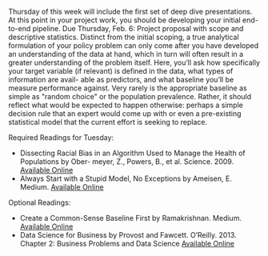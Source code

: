 Thursday of this week will include the first set of deep dive presentations. At this point in
your project work, you should be developing your initial end-to-end pipeline.
Due Thursday, Feb. 6: Project proposal with scope and descriptive statistics.
Distinct from the initial scoping, a true analytical formulation of your policy problem can
only come after you have developed an understanding of the data at hand, which in turn will
often result in a greater understanding of the problem itself. Here, you’ll ask how specifically
your target variable (if relevant) is defined in the data, what types of information are avail-
able as predictors, and what baseline you’ll be measure performance against. Very rarely is
the appropriate baseline as simple as "random choice" or the population prevalence. Rather,
it should reflect what would be expected to happen otherwise: perhaps a simple decision rule
that an expert would come up with or even a pre-existing statistical model that the current
effort is seeking to replace.

Required Readings for Tuesday:
- Dissecting Racial Bias in an Algorithm Used to Manage the Health of Populations by Ober-
meyer, Z., Powers, B., et al. Science. 2009. [Available Online](https://science.sciencemag.org/content/sci/366/6464/447.full.pdf)
- Always Start with a Stupid Model, No Exceptions by
  Ameisen, E. Medium. [Available Online](https://blog.insightdatascience.com/always-start-with-a-stupid-model-no-exceptions-3a22314b9aaa)

Optional Readings:
- Create a Common-Sense Baseline First by Ramakrishnan. Medium. [Available Online](https://towardsdatascience.com/first-create-a-common-sense-baseline-e66dbf8a8a47)
- Data Science for Business by Provost and Fawcett. O’Reilly. 2013. Chapter 2: Business
Problems and Data Science [Available Online](https://learning.oreilly.com/library/view/data-science-for/9781449374273/ch02.html)

